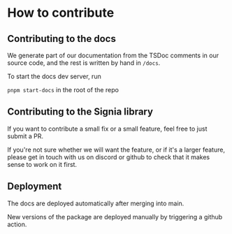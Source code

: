 # How to contribute

## Contributing to the docs

We generate part of our documentation from the TSDoc comments in our source code, and the rest is written by hand in `/docs`.

To start the docs dev server, run

`pnpm start-docs` in the root of the repo

## Contributing to the Signia library

If you want to contribute a small fix or a small feature, feel free to just submit a PR.

If you're not sure whether we will want the feature, or if it's a larger feature, please get in touch with us on discord or github to check that it makes sense to work on it first.

## Deployment

The docs are deployed automatically after merging into main.

New versions of the package are deployed manually by triggering a github action.

